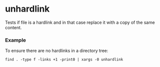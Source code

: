 # unhardlink

Tests if file is a hardlink and in that case replace it with a copy of the same content.

### Example

To ensure there are no hardlinks in a directory tree:

	find . -type f -links +1 -print0 | xargs -0 unhardlink

